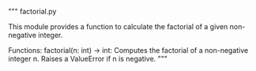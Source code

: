 """
factorial.py

This module provides a function to calculate the factorial of a given non-negative integer.

Functions:
    factorial(n: int) -> int:
        Computes the factorial of a non-negative integer n.
        Raises a ValueError if n is negative.
"""

